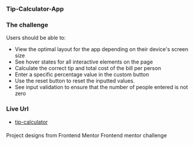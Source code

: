 ### Tip-Calculator-App

### The challenge

Users should be able to:

- View the optimal layout for the app depending on their device's screen size
- See hover states for all interactive elements on the page
- Calculate the correct tip and total cost of the bill per person
- Enter a specific percentage value in the custom button
- Use the reset button to reset the inputted values.
- See input validation to ensure that the number of people entered is not zero

### Live Url
- [tip-calculator](https://mikky-tip-calculator.vercel.app/)

####
Project designs from Frontend Mentor
Frontend mentor challenge
